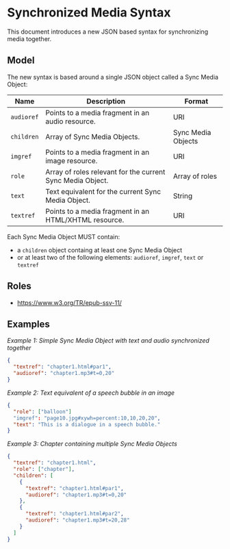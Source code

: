 # Synchronized Media Syntax

This document introduces a new JSON based syntax for synchronizing media together.

## Model

The new syntax is based around a single JSON object called a Sync Media Object:

| Name | Description | Format |
| ---- | ----------- | ------ |
| `audioref` | Points to a media fragment in an audio resource. | URI |
| `children` | Array of Sync Media Objects. | Sync Media Objects |
| `imgref` | Points to a media fragment in an image resource. | URI |
| `role`     | Array of roles relevant for the current Sync Media Object. | Array of roles |
| `text`  | Text equivalent for the current Sync Media Object. | String |
| `textref`  | Points to a media fragment in an HTML/XHTML resource. | URI |

Each Sync Media Object MUST contain:

- a `children` object containg at least one Sync Media Object
- or at least two of the following elements: `audioref`, `imgref`, `text` or `textref`

## Roles

- <https://www.w3.org/TR/epub-ssv-11/>



## Examples

*Example 1: Simple Sync Media Object with text and audio synchronized together*

```json
{
  "textref": "chapter1.html#par1",
  "audioref": "chapter1.mp3#t=0,20"
}
```

*Example 2: Text equivalent of a speech bubble in an image*

```json
{
  "role": ["balloon"]
  "imgref": "page10.jpg#xywh=percent:10,10,20,20",
  "text": "This is a dialogue in a speech bubble."
}
```


*Example 3: Chapter containing multiple Sync Media Objects*

```json
{
  "textref": "chapter1.html",
  "role": ["chapter"],
  "children": [
    {
      "textref": "chapter1.html#par1", 
      "audioref": "chapter1.mp3#t=0,20"
    },
    {
      "textref": "chapter1.html#par2", 
      "audioref": "chapter1.mp3#t=20,28"
    }
  ]
}
```